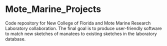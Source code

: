# Mote_Marine_Projects
Code repository for New College of Florida and Mote Marine Research Laboratory collaboration. The final goal is to produce user-friendly software to match new sketches of manatees to existing sketches in the laboratory database.
